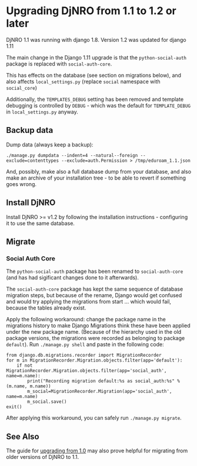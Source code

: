 # Upgrading DjNRO from 1.1 to 1.2 or later

DjNRO 1.1 was running with django 1.8. Version 1.2 was updated for django 1.11

The main change in the Django 1.11 upgrade is that the `python-social-auth` package is replaced with `social-auth-core`.

This has effects on the database (see section on migrations below), and also affects `local_settings.py` (replace `social` namespace with `social_core`)

Additionally, the `TEMPLATES_DEBUG` setting has been removed and template debugging is controlled by `DEBUG` - which was the default for `TEMPLATE_DEBUG` in `local_settings.py` anyway.

## Backup data

Dump data (always keep a backup):

	./manage.py dumpdata --indent=4 --natural--foreign --exclude=contenttypes --exclude=auth.Permission > /tmp/eduroam_1.1.json

And, possibly, make also a full database dump from your database, and also make
an archive of your installation tree - to be able to revert if something goes
wrong.


## Install DjNRO

Install DjNRO >= v1.2 by following the installation instructions - configuring it to use the same database.


## Migrate

### Social Auth Core

The `python-social-auth` package has been renamed to `social-auth-core` (and has had sigificant changes done to it afterwards).

The `social-auth-core` package has kept the same sequence of database migration steps, but because of the rename, Django would get confused and would try applying the migrations from start ... which would fail, because the tables already exist.

Apply the following workaround: change the package name in the migrations history to make Django Migrations think these have been applied under the new package name.   (Because of the hierarchy used in the old package versions, the migrations were recorded as belonging to package `default`).  Run `./manage.py shell` and paste in the following code:

    from django.db.migrations.recorder import MigrationRecorder
    for m in MigrationRecorder.Migration.objects.filter(app='default'):
        if not MigrationRecorder.Migration.objects.filter(app='social_auth', name=m.name):
            print("Recording migration default:%s as social_auth:%s" % (m.name, m.name))
            m_social=MigrationRecorder.Migration(app='social_auth', name=m.name)
            m_social.save()
    exit()

After applying this workaround, you can safely run `./manage.py migrate`.

## See Also

The guide for [upgrading from 1.0](upgrading-from-1.0.md) may also prove helpful for migrating from older versions of DjNRO to 1.1.
